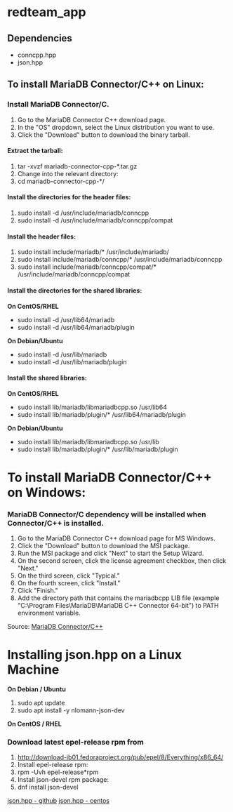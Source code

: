 # redteam_app


## Dependencies
+ conncpp.hpp
+ json.hpp

## To install MariaDB Connector/C++ on Linux:

### Install MariaDB Connector/C. 

1. Go to the MariaDB Connector C++ download page.
2. In the "OS" dropdown, select the Linux distribution you want to use.
3. Click the "Download" button to download the binary tarball.

#### Extract the tarball:
1. tar -xvzf mariadb-connector-cpp-*.tar.gz
2. Change into the relevant directory:
3. cd mariadb-connector-cpp-*/

#### Install the directories for the header files:


1. sudo install -d /usr/include/mariadb/conncpp
2. sudo install -d /usr/include/mariadb/conncpp/compat

#### Install the header files:
1. sudo install include/mariadb/* /usr/include/mariadb/
2. sudo install include/mariadb/conncpp/* /usr/include/mariadb/conncpp
3. sudo install include/mariadb/conncpp/compat/* /usr/include/mariadb/conncpp/compat

#### Install the directories for the shared libraries:
**On CentOS/RHEL**
+ sudo install -d /usr/lib64/mariadb
+ sudo install -d /usr/lib64/mariadb/plugin

**On Debian/Ubuntu**
+ sudo install -d /usr/lib/mariadb
+ sudo install -d /usr/lib/mariadb/plugin

#### Install the shared libraries:
**On CentOS/RHEL**
+ sudo install lib/mariadb/libmariadbcpp.so /usr/lib64
+ sudo install lib/mariadb/plugin/* /usr/lib64/mariadb/plugin

**On Debian/Ubuntu**
+ sudo install lib/mariadb/libmariadbcpp.so /usr/lib
+ sudo install lib/mariadb/plugin/* /usr/lib/mariadb/plugin


# To install MariaDB Connector/C++ on Windows:
### MariaDB Connector/C dependency will be installed when Connector/C++ is installed.

1. Go to the MariaDB Connector C++ download page for MS Windows.
2. Click the "Download" button to download the MSI package.
3. Run the MSI package and click "Next" to start the Setup Wizard.
4. On the second screen, click the license agreement checkbox, then click "Next."
5. On the third screen, click "Typical."
6. On the fourth screen, click "Install."
7. Click "Finish."
8. Add the directory path that contains the mariadbcpp LIB file (example "C:\Program Files\MariaDB\MariaDB C++ Connector 64-bit") to PATH environment variable.

Source: [MariaDB Connector/C++](https://mariadb.com/docs/connect/programming-languages/cpp/install/)

# Installing json.hpp on a Linux Machine
**On Debian / Ubuntu**
1. sudo apt update
2. sudo apt install -y nlomann-json-dev

**On CentOS / RHEL**
### Download latest epel-release rpm from
1. http://download-ib01.fedoraproject.org/pub/epel/8/Everything/x86_64/
2. Install epel-release rpm:
3. rpm -Uvh epel-release*rpm
4. Install json-devel rpm package:
5. dnf install json-devel


[json.hpp - github](https://github.com/nlohmann/json)
[json.hpp - centos](https://centos.pkgs.org/8/epel-x86_64/json-devel-3.6.1-2.el8.x86_64.rpm.html)
